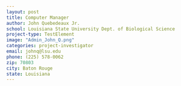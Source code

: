 ```yaml
---
layout: post
title: Computer Manager
author: John Quebedeaux Jr.
school: Louisiana State University Dept. of Biological Science
project-type: TestElement
image: "Admin_John_Q.png"
categories: project-investigator
email: johnq@lsu.edu
phone: (225) 578-0062
zip: 70803
city: Baton Rouge
state: Louisiana
---
```

<!-- name,position,school,city,state,zip,email,phone,image

Nayong Kim,Computer and Information Research Scientists,Louisiana State University Center for Computation & Technology,Baton Rouge,Louisiana,70803,nykim@cct.lsu.edu,(225) 578-5486,BBC-Core/BBC-Nayong-Kim.jpg
 -->
